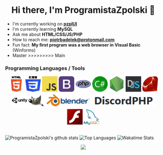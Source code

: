 <h1 align="center"> Hi there, I'm ProgramistaZpolski 👋 </h1>

  - I'm currently working on **[pzplUI](https://github.com/ProgramistaZpolski/pzplUI)**
  - I'm currently learning **MySQL**
  - Ask me about **HTML/CSS/JS/PHP**
  - How to reach me: **<a href="mailto:piotrbadelek@protonmail.com">piotrbadelek@protonmail.com</a>**
  - Fun fact: **My first program was a web browser in Visual Basic** (Winforms)
  - Master >>>>>>>>> Main
  
### Programming Languages / Tools
<div align="center">
<img src="html5.svg" width="50px" height="50px" alt="HTML5" title="HTML5"> <img src="css3.svg" width="50px" height="50px" alt="CSS3" title="CSS3"> <img src="js.png" width="50px" height="50px" alt="Javascript" title="JavaScript"> <img src="bootstrap.png" width="50px" height="50px" alt="Bootstrap" title="Bootstrap"> <img src="php.png" width="50px" height="50px" alt="PHP" title="PHP"> <img src="csharp.png" width="50px" height="50px" alt="C#" title="C#"> <img src="nodejs.png" width="50px" height="50px" alt="NodeJS" title="NodeJS - no npm, cause i hate dependencies"> <img src="djs.png" width="50px" height="50px" alt="Discord.JS" title="Discord.JS"> <img src="ruby.png" width="50px" height="50px" alt="Ruby" title="Ruby"> <img src="unity.png" width="50px" height="50px" alt="Unity" title="Unity"> <img src="gim.svg" width="50px" height="50px" alt="GIMP" title="GIMP. Also, It's not an offensive word, please stop having drama about that."> <img src="blender.png" width="150px" height="50px" alt="Blender" title="Blender"> <img src="dphp.png" width="200px" height="50px" alt="DiscordPHP" title="DiscordPHP - since PHP is the best"> <img src="flash.jpeg" width="50px" height="50px" alt="Flash" title="Flash"> <img src="mysql.png" width="50px" height="50px" alt="MySQL" title="MySQL">
</div><br>


![ProgramistaZpolski's github stats](https://github-readme-stats.vercel.app/api?username=programistazpolski&show_icons=true&theme=nord)
![Top Languages](https://github-readme-stats.vercel.app/api/top-langs/?username=programistazpolski&layout=compact&theme=nord)
![Wakatime Stats](https://github-readme-stats.vercel.app/api/wakatime?username=programistazpolski&layout=compact&theme=nord)
<div align="center"><img src="https://komarev.com/ghpvc/?username=programistazpolski"></div><br>


<!--
**ProgramistaZpolski/programistazpolski** is a ✨ _special_ ✨ repository because its `README.md` (this file) appears on your GitHub profile.

Here are some ideas to get you started:

- 🔭 I’m currently working on ...
- 🌱 I’m currently learning ...
- 👯 I’m looking to collaborate on ...
- 🤔 I’m looking for help with ...
- 💬 Ask me about ...
- 📫 How to reach me: ...
- 😄 Pronouns: ...
- ⚡ Fun fact: ...
-->
